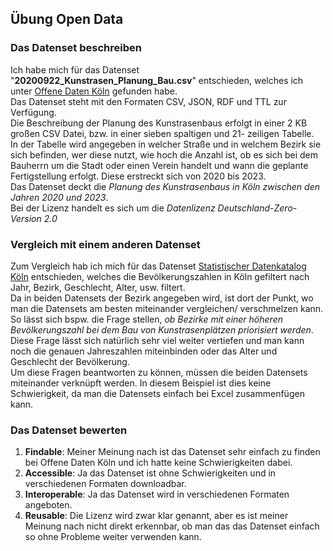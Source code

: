  ## Übung Open Data  
### Das Datenset beschreiben  
Ich habe mich für das Datenset "**20200922_Kunstrasen_Planung_Bau.csv**" entschieden, welches ich unter [Offene Daten Köln](https://offenedaten-koeln.de/dataset/kunstrasenplaetze-koeln-bau-planung) gefunden habe.  
Das Datenset steht mit den Formaten CSV, JSON, RDF und TTL zur Verfügung.  
Die Beschreibung der Planung des Kunstrasenbaus erfolgt in einer 2 KB großen CSV Datei, bzw. in einer sieben spaltigen und 21- zeiligen Tabelle.  
In der Tabelle wird angegeben in welcher Straße und in welchem Bezirk sie sich befinden, wer diese nutzt, wie hoch die Anzahl ist, ob es sich bei dem Bauherrn um die Stadt oder einen Verein handelt und wann die geplante Fertigstellung erfolgt. Diese erstreckt sich von 2020 bis 2023.  
Das Datenset deckt die _Planung des Kunstrasenbaus in Köln zwischen den Jahren 2020 und 2023_.  
Bei der Lizenz handelt es sich um die _Datenlizenz Deutschland-Zero-Version 2.0_  

### Vergleich mit einem anderen Datenset   
Zum Vergleich hab ich mich für das Datenset [Statistischer Datenkatalog Köln](https://offenedaten-koeln.de/dataset/statistischer-datenkatalog-k%C3%B6ln) entschieden, welches die Bevölkerungszahlen in Köln gefiltert nach Jahr, Bezirk, Geschlecht, Alter, usw. filtert.  
Da in beiden Datensets der Bezirk angegeben wird, ist dort der Punkt, wo man die Datensets am besten miteinander vergleichen/ verschmelzen kann.  
So lässt sich bspw. die Frage stellen, _ob Bezirke mit einer höheren Bevölkerungszahl bei dem Bau von Kunstrasenplätzen priorisiert werden_. Diese Frage lässt sich natürlich sehr viel weiter vertiefen und man kann noch die genauen Jahreszahlen miteinbinden oder das Alter und Geschlecht der Bevölkerung.  
Um diese Fragen beantworten zu können, müssen die beiden Datensets miteinander verknüpft werden. In diesem Beispiel ist dies keine Schwierigkeit, da man die Datensets einfach bei Excel zusammenfügen kann.  

### Das Datenset bewerten   
 1. **Findable**: Meiner Meinung nach ist das Datenset sehr einfach zu finden bei Offene Daten Köln und ich hatte keine Schwierigkeiten dabei.
 2. **Accessible**: Ja das Datenset ist ohne Schwierigkeiten und in verschiedenen Formaten downloadbar.  
 3. **Interoperable**: Ja das Datenset wird in verschiedenen Formaten angeboten.
 4. **Reusable**: Die Lizenz wird zwar klar genannt, aber es ist meiner Meinung nach nicht direkt erkennbar, ob man das das Datenset einfach so ohne Probleme weiter verwenden kann.  
